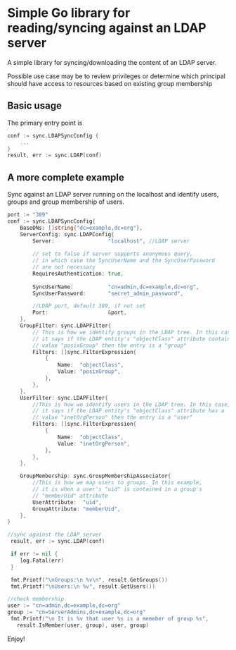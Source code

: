 # Simple Go library for reading/syncing against an LDAP server

A simple library for syncing/downloading the content of an LDAP server.

Possible use case may be to review privileges or determine which principal should have access to resources based on existing group membership

## Basic usage
The primary entry point is 

```go
conf := sync.LDAPSyncConfig {  
    ...
}
result, err := sync.LDAP(conf)
```

## A more complete example

Sync against an LDAP server running on the localhost and identify users, groups and group membership of users.

```go
port := "389"
conf := sync.LDAPSyncConfig{
    BaseDNs: []string{"dc=example,dc=org"},
    ServerConfig: sync.LDAPConfig{
        Server:                 "localhost", //LDAP server
        
        // set to false if server supports anonymous query, 
        // in which case the SyncUserName and the SyncUserPassword 
        // are not necessary
        RequiresAuthentication: true, 
        
        SyncUserName:           "cn=admin,dc=example,dc=org",
        SyncUserPassword:       "secret_admin_password",

        //LDAP port, default 389, if not set
        Port:                   &port, 
    },
    GroupFilter: sync.LDAPFilter{ 
        // This is how we identify groups in the LDAP tree. In this case 
        // it says if the LDAP entity's "objectClass" attribute contains 
        // value "posixGroup" then the entry is a "group"
        Filters: []sync.FilterExpression{
            {
                Name:  "objectClass",
                Value: "posixGroup",
            },
        },
    },
    UserFilter: sync.LDAPFilter{ 
        //This is how we identify users in the LDAP tree. In this case, 
        // it says if the LDAP entity's "objectClass" attribute has a 
        // value "inetOrgPerson" then the entry is a "user" 
        Filters: []sync.FilterExpression{
            {
                Name:  "objectClass",
                Value: "inetOrgPerson",
            },
        },
    },

    GroupMembership: sync.GroupMembershipAssociator{ 
        //This is how we map users to groups. In this example, 
        // it is when a user's "uid" is contained in a group's 
        // "memberUid" attribute
        UserAttribute:  "uid",
        GroupAttribute: "memberUid",
    },
}

//sync against the LDAP server
 result, err := sync.LDAP(conf)

 if err != nil {
    log.Fatal(err)
 }

 fmt.Printf("\nGroups:\n %v\n", result.GetGroups())
 fmt.Printf("\nUsers:\n %v", result.GetUsers())

//check membership
user := "cn=admin,dc=example,dc=org"
group := "cn=ServerAdmins,dc=example,dc=org"
 fmt.Printf("\n It is %v that user %s is a memeber of group %s",  
   result.IsMember(user, group), user, group)

```

Enjoy!